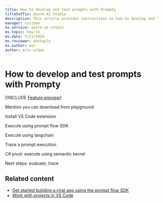 ```yaml
---
title: How to develop and test prompts with Prompty
titleSuffix: Azure AI Studio
description: This article provides instructions on how to develop and test prompts with Prompty.
manager: nitinme
ms.service: azure-ai-studio
ms.topic: how-to
ms.date: 5/21/2024
ms.reviewer: dantaylo
ms.author: eur
author: eric-urban
---
```


# How to develop and test prompts with Prompty

[!INCLUDE [Feature preview](../../includes/feature-preview.md)]

Mention you can download from playground 

Install VS Code extension 

Execute using prompt flow SDK 

Execute using langchain 

Trace a prompt execution 

C# pivot: execute using semantic kernel 

Next steps: evaluate, trace 

## Related content

- [Get started building a chat app using the prompt flow SDK](../../quickstarts/get-started-code.md)
- [Work with projects in VS Code](vscode.md)
